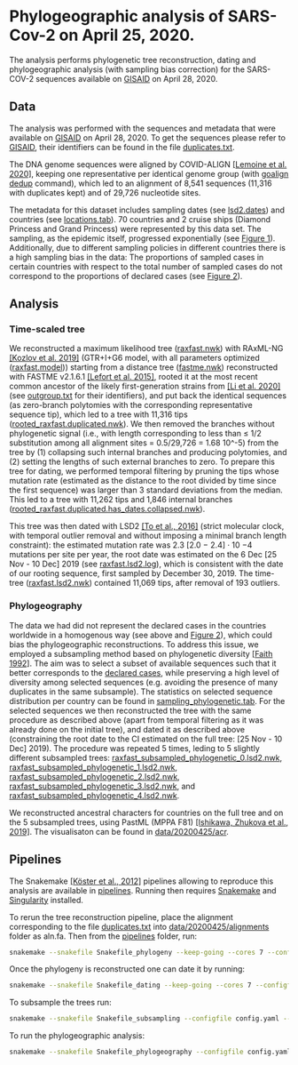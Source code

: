 # Phylogeographic analysis of SARS-Cov-2 on April 25, 2020.

The analysis performs phylogenetic tree reconstruction, dating and phylogeographic analysis (with sampling bias correction)
for the SARS-COV-2 sequences available on [GISAID](https://www.gisaid.org) on April 28, 2020.

## Data
The analysis was performed with the sequences and metadata that were available on [GISAID](https://www.gisaid.org) on April 28, 2020. 
To get the sequences please refer to [GISAID](https://www.gisaid.org), 
their identifiers can be found in the file [duplicates.txt](data/20200425/alignments/duplicates.txt).

The DNA genome sequences were aligned by COVID-ALIGN
[[Lemoine et al. 2020]](https://www.biorxiv.org/content/10.1101/2020.05.25.114884v1), 
keeping one representative per identical genome group (with [goalign dedup](https://github.com/evolbioinfo/goalign) command), 
which led to an alignment of 8,541 sequences (11,316 with duplicates kept) and of 29,726 nucleotide sites.

The metadata for this dataset includes sampling dates (see [lsd2.dates](data/20200425/metadata/lsd2.dates)) and
countries (see [locations.tab](data/20200425/metadata/locations.tab)). 
70 countries and 2 cruise ships (Diamond Princess and Grand Princess) were
represented by this data set. The sampling, as the epidemic itself, progressed exponentially (see
[Figure 1](data/20200425/figures/Figure1.png)). Additionally, due to different sampling policies in different countries there is a high
sampling bias in the data: The proportions of sampled cases in certain countries with respect to
the total number of sampled cases do not correspond to the proportions of declared cases (see
[Figure 2](data/20200425/figures/Figure2.png)).

## Analysis
### Time-scaled tree
We reconstructed a maximum likelihood tree ([raxfast.nwk](data/20200425/phylogenies/raxfast.nwk))
 with RAxML-NG [[Kozlov et al. 2019]](https://academic.oup.com/bioinformatics/article/35/21/4453/5487384) 
(GTR+I+G6 model, with all parameters optimized ([raxfast.model](data/20200425/phylogenies/raxfast.model))) 
starting from a distance tree ([fastme.nwk](data/20200425/phylogenies/fastme.nwk)) reconstructed with
FASTME v2.1.6.1 [[Lefort et al. 2015]](https://www.ncbi.nlm.nih.gov/pmc/articles/PMC4576710/), 
rooted it at the most recent common ancestor of the likely
first-generation strains from [[Li et al. 2020]](https://www.nejm.org/doi/full/10.1056/nejmoa2001316) (see [outgroup.txt](data/outgroup.txt) for their identifiers), 
and put back the identical sequences (as zero-branch polytomies with the
corresponding representative sequence tip), which led to a tree with 11,316 tips 
([rooted_raxfast.duplicated.nwk](data/20200425/phylogenies/rooted_raxfast.duplicated.nwk)). We then
removed the branches without phylogenetic signal (i.e., with length corresponding to less than ≤
1/2 substitution among all alignment sites = 0.5/29,726 = 1.68 10^-5) from the tree by (1)
collapsing such internal branches and producing polytomies, and (2) setting the lengths of such
external branches to zero.
To prepare this tree for dating, we performed temporal filtering by pruning the tips whose
mutation rate (estimated as the distance to the root divided by time since the first sequence) was
larger than 3 standard deviations from the median. This led to a tree with 11,262 tips and 1,846
internal branches ([rooted_raxfast.duplicated.has_dates.collapsed.nwk](data/20200425/phylogenies/rooted_raxfast.duplicated.has_dates.collapsed.nwk)).

This tree was then dated with LSD2 [[To et al., 2016]](https://pubmed.ncbi.nlm.nih.gov/26424727/) (strict molecular clock, with temporal outlier
removal and without imposing a minimal branch length constraint): the estimated mutation rate
was 2.3 [2.0 − 2.4] · 10 −4 mutations per site per year, the root date was estimated on the 6 Dec
[25 Nov - 10 Dec] 2019 (see [raxfast.lsd2.log](data/20200425/timetrees/raxfast.lsd2.log)), which is consistent with the date of our rooting sequence, first sampled
by December 30, 2019. The time-tree ([raxfast.lsd2.nwk](data/20200425/timetrees/raxfast.lsd2.nwk)) contained 11,069 tips, after removal of 193 outliers.

### Phylogeography
The data we had did not
represent the declared cases in the countries worldwide in a homogenous way (see above and
[Figure 2](data/20200425/figures/Figure2.png)), which could bias the phylogeographic reconstructions. 
To address this issue, we employed a subsampling method based on phylogenetic
diversity [[Faith 1992]](https://www.sciencedirect.com/science/article/pii/0006320792912013). 
The aim was to select a subset of available sequences such that it
better corresponds to the [declared cases](https://www.ecdc.europa.eu/en/publications-data/download-todays-data-geographic-distribution-covid-19-cases-worldwide), while preserving a high level of diversity among
selected sequences (e.g. avoiding the presence of many duplicates in the same subsample). The
statistics on selected sequence distribution per country can be found in [sampling_phylogenetic.tab](data/20200425/metadata/sampling_phylogenetic.tab).
For the selected sequences we then reconstructed the tree with the same procedure as
described above (apart from temporal filtering as it was already done on the
initial tree), and dated it as described above (constraining the root date to the CI
estimated on the full tree: [25 Nov - 10 Dec] 2019). The procedure was repeated 5 times, leding to 5 slightly different subsampled trees: 
[raxfast_subsampled_phylogenetic_0.lsd2.nwk](data/20200425/timetrees/raxfast_subsampled_phylogenetic_0.lsd2.nwk), 
[raxfast_subsampled_phylogenetic_1.lsd2.nwk](data/20200425/timetrees/raxfast_subsampled_phylogenetic_1.lsd2.nwk), 
[raxfast_subsampled_phylogenetic_2.lsd2.nwk](data/20200425/timetrees/raxfast_subsampled_phylogenetic_2.lsd2.nwk), 
[raxfast_subsampled_phylogenetic_3.lsd2.nwk](data/20200425/timetrees/raxfast_subsampled_phylogenetic_3.lsd2.nwk), 
and [raxfast_subsampled_phylogenetic_4.lsd2.nwk](data/20200425/timetrees/raxfast_subsampled_phylogenetic_4.lsd2.nwk).

We reconstructed ancestral characters for countries on the full tree and on the 5 subsampled
trees, using PastML (MPPA F81) [[Ishikawa, Zhukova et al., 2019]](https://doi.org/10.1093/molbev/msz131). The visualisaton can be found in [data/20200425/acr](data/20200425/acr).

## Pipelines
The Snakemake [[Köster et al., 2012]](https://academic.oup.com/bioinformatics/article/28/19/2520/290322) pipelines allowing to reproduce this analysis are available in [pipelines](pipelines).
Running then requires [Snakemake](https://snakemake.readthedocs.io/en/stable/getting_started/installation.html) and [Singularity](https://singularity.lbl.gov/docs-installation) installed.


To rerun the tree reconstruction pipeline, place the alignment corresponding to the file [duplicates.txt](data/20200425/alignments/duplicates.txt)
 into [data/20200425/alignments](data/20200425/alignments) folder as aln.fa.
Then from the [pipelines](pipleines) folder, run:
```bash
snakemake --snakefile Snakefile_phylogeny --keep-going --cores 7 --configfile config.yaml --use-singularity --singularity-prefix ~/.singularity --singularity-args "--home ~"
```
Once the phylogeny is reconstructed one can date it by running:
```bash
snakemake --snakefile Snakefile_dating --keep-going --cores 7 --configfile config.yaml --use-singularity --singularity-prefix ~/.singularity --singularity-args "--home ~"
```
To subsample the trees run:
```bash
snakemake --snakefile Snakefile_subsampling --configfile config.yaml --dag | dot -Tsvg > pipeline_subsampling.svg
```
To run the phylogeographic analysis:
```bash
snakemake --snakefile Snakefile_phylogeography --configfile config.yaml --dag | dot -Tsvg > pipeline_subsampling.svg
```
